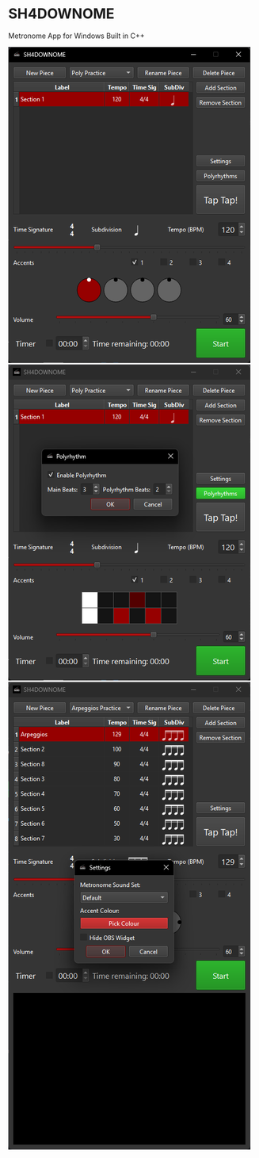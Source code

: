 # SH4DOWNOME
Metronome App for Windows Built in C++

![Alt text](images/1.png)![Alt text](images/2.png)![Alt text](images/3.png)
